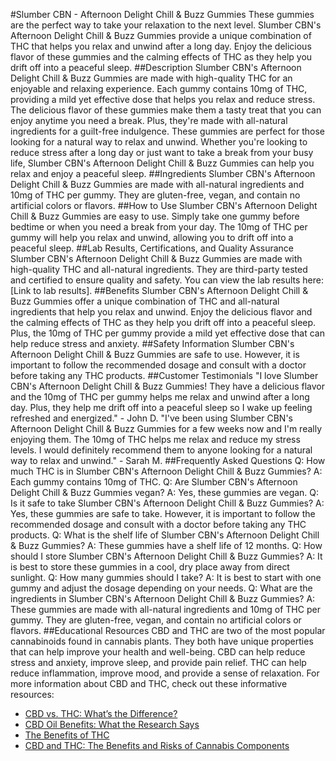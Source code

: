 #Slumber CBN - Afternoon Delight Chill &amp; Buzz Gummies
These gummies are the perfect way to take your relaxation to the next level. Slumber CBN's Afternoon Delight Chill &amp; Buzz Gummies provide a unique combination of THC that helps you relax and unwind after a long day. Enjoy the delicious flavor of these gummies and the calming effects of THC as they help you drift off into a peaceful sleep.
##Description
Slumber CBN's Afternoon Delight Chill &amp; Buzz Gummies are made with high-quality THC for an enjoyable and relaxing experience. Each gummy contains 10mg of THC, providing a mild yet effective dose that helps you relax and reduce stress. The delicious flavor of these gummies make them a tasty treat that you can enjoy anytime you need a break. Plus, they're made with all-natural ingredients for a guilt-free indulgence. 
These gummies are perfect for those looking for a natural way to relax and unwind. Whether you're looking to reduce stress after a long day or just want to take a break from your busy life, Slumber CBN's Afternoon Delight Chill &amp; Buzz Gummies can help you relax and enjoy a peaceful sleep.
##Ingredients
Slumber CBN's Afternoon Delight Chill &amp; Buzz Gummies are made with all-natural ingredients and 10mg of THC per gummy. They are gluten-free, vegan, and contain no artificial colors or flavors. 
##How to Use
Slumber CBN's Afternoon Delight Chill &amp; Buzz Gummies are easy to use. Simply take one gummy before bedtime or when you need a break from your day. The 10mg of THC per gummy will help you relax and unwind, allowing you to drift off into a peaceful sleep.
##Lab Results, Certifications, and Quality Assurance
Slumber CBN's Afternoon Delight Chill &amp; Buzz Gummies are made with high-quality THC and all-natural ingredients. They are third-party tested and certified to ensure quality and safety. You can view the lab results here: [Link to lab results].
##Benefits
Slumber CBN's Afternoon Delight Chill &amp; Buzz Gummies offer a unique combination of THC and all-natural ingredients that help you relax and unwind. Enjoy the delicious flavor and the calming effects of THC as they help you drift off into a peaceful sleep. Plus, the 10mg of THC per gummy provide a mild yet effective dose that can help reduce stress and anxiety.
##Safety Information
Slumber CBN's Afternoon Delight Chill &amp; Buzz Gummies are safe to use. However, it is important to follow the recommended dosage and consult with a doctor before taking any THC products.
##Customer Testimonials
"I love Slumber CBN's Afternoon Delight Chill &amp; Buzz Gummies! They have a delicious flavor and the 10mg of THC per gummy helps me relax and unwind after a long day. Plus, they help me drift off into a peaceful sleep so I wake up feeling refreshed and energized." - John D.
"I've been using Slumber CBN's Afternoon Delight Chill &amp; Buzz Gummies for a few weeks now and I'm really enjoying them. The 10mg of THC helps me relax and reduce my stress levels. I would definitely recommend them to anyone looking for a natural way to relax and unwind." - Sarah M.
##Frequently Asked Questions
Q: How much THC is in Slumber CBN's Afternoon Delight Chill &amp; Buzz Gummies?
A: Each gummy contains 10mg of THC.
Q: Are Slumber CBN's Afternoon Delight Chill &amp; Buzz Gummies vegan?
A: Yes, these gummies are vegan.
Q: Is it safe to take Slumber CBN's Afternoon Delight Chill &amp; Buzz Gummies?
A: Yes, these gummies are safe to take. However, it is important to follow the recommended dosage and consult with a doctor before taking any THC products.
Q: What is the shelf life of Slumber CBN's Afternoon Delight Chill &amp; Buzz Gummies?
A: These gummies have a shelf life of 12 months.
Q: How should I store Slumber CBN's Afternoon Delight Chill &amp; Buzz Gummies?
A: It is best to store these gummies in a cool, dry place away from direct sunlight.
Q: How many gummies should I take?
A: It is best to start with one gummy and adjust the dosage depending on your needs.
Q: What are the ingredients in Slumber CBN's Afternoon Delight Chill &amp; Buzz Gummies?
A: These gummies are made with all-natural ingredients and 10mg of THC per gummy. They are gluten-free, vegan, and contain no artificial colors or flavors.
##Educational Resources
CBD and THC are two of the most popular cannabinoids found in cannabis plants. They both have unique properties that can help improve your health and well-being. 
CBD can help reduce stress and anxiety, improve sleep, and provide pain relief. THC can help reduce inflammation, improve mood, and provide a sense of relaxation. 
For more information about CBD and THC, check out these informative resources: 
- [CBD vs. THC: What’s the Difference?](https://www.healthline.com/health/cbd-vs-thc)
- [CBD Oil Benefits: What the Research Says](https://www.verywellhealth.com/cbd-oil-benefits-4177991)
- [The Benefits of THC](https://www.healthline.com/health/the-benefits-of-thc)
- [CBD and THC: The Benefits and Risks of Cannabis Components](https://www.healthline.com/health/cbd-and-thc-the-benefits-and-risks-of-cannabis-components)